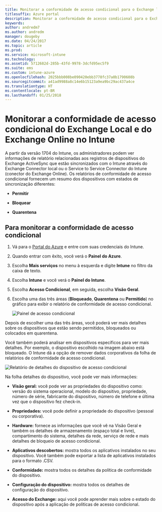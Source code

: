 ```yaml
---
title: Monitorar a conformidade de acesso condicional para o Exchange local e o Exchange Online
titlesuffix: Azure portal
description: Monitorar a conformidade de acesso condicional para o Exchange local e o Exchange Online por meio do Portal do Azure no Intune
keywords: 
author: andredm7
ms.author: andredm
manager: dougeby
ms.date: 04/24/2017
ms.topic: article
ms.prod: 
ms.service: microsoft-intune
ms.technology: 
ms.assetid: 5712682d-285b-43fd-9978-3dcfd95ec5f9
ms.suite: ems
ms.custom: intune-azure
ms.openlocfilehash: 2025bbb008be090420ebb3778fc37a0b1790608b
ms.sourcegitcommit: a41ad9988a8c14e6b15123a9ea9bc29ac437a4ce
ms.translationtype: HT
ms.contentlocale: pt-BR
ms.lasthandoff: 01/25/2018
---
```

# <a name="monitor-conditional-access-compliance-for-on-premises-exchange-and-exchange-online-in-intune"></a>Monitorar a conformidade de acesso condicional do Exchange Local e do Exchange Online no Intune

A partir da versão 1704 do Intune, os administradores podem ver informações de relatório relacionadas aos registros de dispositivos do Exchange ActiveSync que estão sincronizados com o Intune através do Exchange Connector local ou o Service to Service Connector do Intune (conector do Exchange Online). Os relatórios de conformidade de acesso condicional fornecem um resumo dos dispositivos com estados de sincronização diferentes:

-   **Permitir**

-   **Bloquear**

-   **Quarentena**

## <a name="to-monitor-conditional-access-compliance"></a>Para monitorar a conformidade de acesso condicional

1.  Vá para o [Portal do Azure](https://portal.azure.com/) e entre com suas credenciais do Intune.

2.  Quando entrar com êxito, você verá o **Painel do Azure**.

3.  Escolha **Mais serviços** no menu à esquerda e digite **Intune** no filtro da caixa de texto.

4.  Escolha **Intune** e você verá o **Painel do Intune**.

5.  Escolha **Acesso Condicional**, em seguida, escolha **Visão Geral**.

6.  Escolha uma das três áreas (**Bloqueado**, **Quarentena** ou **Permitido**) no gráfico para exibir o relatório de conformidade de acesso condicional.

    ![Painel de acesso condicional](./media/CA-reporting-intune-1.png)

Depois de escolher uma das três áreas, você poderá ver mais detalhes sobre os dispositivos que estão sendo permitidos, bloqueados ou colocados em quarentena.

Você também poderá analisar em dispositivos específicos para ver mais detalhes. Por exemplo, o dispositivo escolhido na imagem abaixo está bloqueado. O Intune dá a opção de remover dados corporativos da folha de relatórios de conformidade de acesso condicional.

![Relatório de detalhes do dispositivo de acesso condicional](./media/CA-reporting-intune-3.png)

Na folha detalhes do dispositivo, você pode ver mais informações:

-   **Visão geral:** você pode ver as propriedades do dispositivo como: versão do sistema operacional, modelo do dispositivo, propriedade, número de série, fabricante do dispositivo, número de telefone e última vez que o dispositivo fez check-in.

-   **Propriedades:** você pode definir a propriedade do dispositivo (pessoal ou corporativa).

-   **Hardware:** fornece as informações que você vê na Visão Geral e também os detalhes de armazenamento (espaço total e livre), compartimento do sistema, detalhes da rede, serviço de rede e mais detalhes de bloqueio de acesso condicional.

-   **Aplicativos descobertos:** mostra todos os aplicativos instalados no seu dispositivo. Você também pode exportar a lista de aplicativos instalados para o formato .CSV.

-   **Conformidade:** mostra todos os detalhes da política de conformidade do dispositivo.

-   **Configuração do dispositivo:** mostra todos os detalhes de configuração do dispositivo.

-   **Acesso do Exchange:** aqui você pode aprender mais sobre o estado do dispositivo após a aplicação de políticas de acesso condicional.
